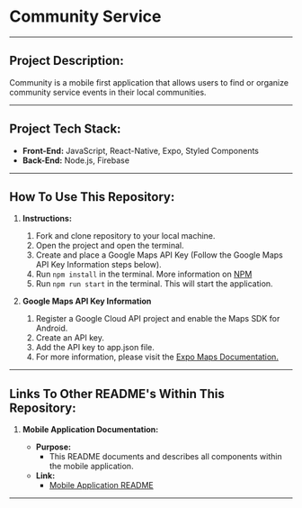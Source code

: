 # Community Service

---

## Project Description:

Community is a mobile first application that allows users to find or organize community service events in their local communities.

<p></p>

---

## Project Tech Stack:

- **Front-End:** JavaScript, React-Native, Expo, Styled Components
- **Back-End:** Node.js, Firebase

---

## How To Use This Repository:

1. **Instructions:**

   1. Fork and clone repository to your local machine.
   2. Open the project and open the terminal.
   3. Create and place a Google Maps API Key (Follow the Google Maps API Key Information steps below).
   4. Run `npm install` in the terminal. More information on [NPM](https://www.npmjs.com/)
   5. Run `npm run start` in the terminal. This will start the application.

2. **Google Maps API Key Information**

   1. Register a Google Cloud API project and enable the Maps SDK for Android.
   2. Create an API key.
   3. Add the API key to app.json file.
   4. For more information, please visit the [Expo Maps Documentation.](https://docs.expo.dev/versions/latest/sdk/map-view/)
   <p></p>

---

## Links To Other README's Within This Repository:

1.  **Mobile Application Documentation:**

    - **Purpose:**
      - This README documents and describes all components within the mobile application.
    - **Link:**
      - [Mobile Application README](https://github.com/jaylee20/community_service/blob/main/community_service/app/README.md)
      <p></p>

---
